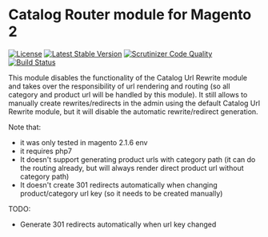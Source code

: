 Catalog Router module for Magento 2
=========================
[![License](https://poser.pugx.org/bex/behat-screenshot/license)](https://packagist.org/packages/tkotosz/catalog-router-magento2)
[![Latest Stable Version](https://poser.pugx.org/tkotosz/catalog-router-magento2/version)](https://packagist.org/packages/tkotosz/catalog-router-magento2)
[![Scrutinizer Code Quality](https://scrutinizer-ci.com/g/tkotosz/catalog-router-magento2/badges/quality-score.png?b=master)](https://scrutinizer-ci.com/g/tkotosz/catalog-router-magento2/?branch=master)
[![Build Status](https://scrutinizer-ci.com/g/tkotosz/catalog-router-magento2/badges/build.png?b=master)](https://scrutinizer-ci.com/g/tkotosz/catalog-router-magento2/build-status/master)

This module disables the functionality of the Catalog Url Rewrite module and takes over the responsibility of url rendering and routing (so all category and product url will be handled by this module). It still allows to manually create rewrites/redirects in the admin using the default Catalog Url Rewrite module, but it will disable the automatic rewrite/redirect generation.

Note that:
- it was only tested in magento 2.1.6 env
- it requires php7
- It doesn't support generating product urls with category path (it can do the routing already, but will always render direct product url without category path)
- It doesn't create 301 redirects automatically when changing product/category url key (so it needs to be created manually)

TODO:
- Generate 301 redirects automatically when url key changed
